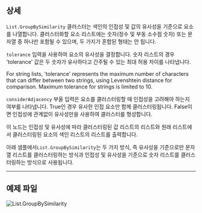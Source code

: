 ## 상세
`List.GroupBySimilarity` 클러스터는 색인의 인접성 및 값의 유사성을 기준으로 요소를 나열합니다. 클러스터화할 요소 리스트에는 숫자(정수 및 부동 소수점 숫자) 또는 문자열 중 하나만 포함될 수 있으며, 두 가지가 혼합된 형태는 안 됩니다.

`tolerance` 입력을 사용하여 요소의 유사성을 결정합니다. 숫자 리스트의 경우 'tolerance' 값은 두 숫자가 유사하다고 간주될 수 있는 최대 허용 차이를 나타냅니다.

For string lists, 'tolerance' represents the maximum number of characters that can differ between two strings, using Levenshtein distance for comparison. Maximum tolerance for strings is limited to 10.

`considerAdjacency` 부울 입력은 요소를 클러스터링할 때 인접성을 고려해야 하는지 여부를 나타냅니다. True인 경우 유사한 인접 요소만 함께 클러스터링됩니다. False이면 인접성에 관계없이 유사성만을 사용하여 클러스터를 형성합니다.

이 노드는 인접성 및 유사성에 따라 클러스터링된 값 리스트의 리스트와 원래 리스트에서 클러스터링된 요소의 색인 리스트의 리스트를 출력합니다.

아래 샘플에서`List.GroupBySimilarity`는 두 가지 방식, 즉 유사성을 기준으로만 문자열 리스트를 클러스터링하는 방식과 인접성 및 유사성을 기준으로 숫자 리스트를 클러스터링하는 방식으로 사용됩니다.
___
## 예제 파일

![List.GroupBySimilarity](./DSCore.List.GroupBySimilarity_img.jpg)
